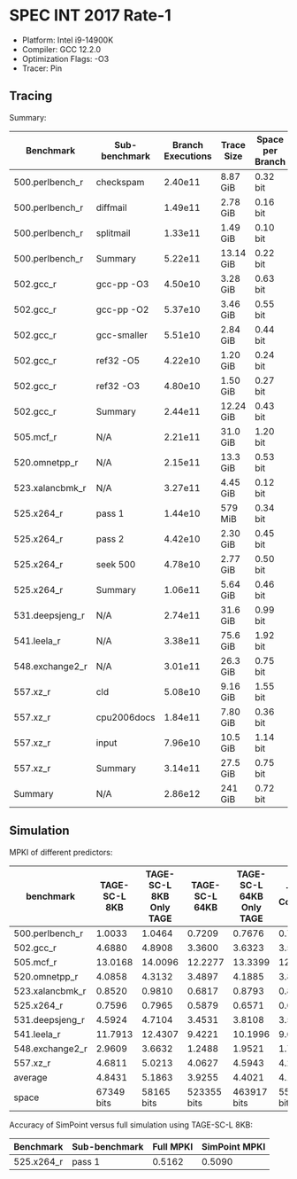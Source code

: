 # SPEC INT 2017 Rate-1

- Platform: Intel i9-14900K
- Compiler: GCC 12.2.0
- Optimization Flags: -O3
- Tracer: Pin

## Tracing

Summary:

| Benchmark       | Sub-benchmark | Branch Executions | Trace Size | Space per Branch | Execution Time w/o Pin | Execution Time w/Pin | Time Penalty |
|-----------------|---------------|-------------------|------------|------------------|------------------------|----------------------|--------------|
| 500.perlbench_r | checkspam     | 2.40e11           | 8.87 GiB   | 0.32 bit         | 59s                    | 6334s                | 107x         |
| 500.perlbench_r | diffmail      | 1.49e11           | 2.78 GiB   | 0.16 bit         | 33s                    | 4615s                | 140x         |
| 500.perlbench_r | splitmail     | 1.33e11           | 1.49 GiB   | 0.10 bit         | 31s                    | 3385s                | 109x         |
| 500.perlbench_r | Summary       | 5.22e11           | 13.14 GiB  | 0.22 bit         | 123s                   | 14334s               | 117x         |
| 502.gcc_r       | gcc-pp -O3    | 4.50e10           | 3.28 GiB   | 0.63 bit         | 17s                    | 1625s                | 96x          |
| 502.gcc_r       | gcc-pp -O2    | 5.37e10           | 3.46 GiB   | 0.55 bit         | 20s                    | 1930s                | 97x          |
| 502.gcc_r       | gcc-smaller   | 5.51e10           | 2.84 GiB   | 0.44 bit         | 21s                    | 1830s                | 87x          |
| 502.gcc_r       | ref32 -O5     | 4.22e10           | 1.20 GiB   | 0.24 bit         | 16s                    | 1369s                | 86x          |
| 502.gcc_r       | ref32 -O3     | 4.80e10           | 1.50 GiB   | 0.27 bit         | 24s                    | 2209s                | 92x          |
| 502.gcc_r       | Summary       | 2.44e11           | 12.24 GiB  | 0.43 bit         | 98s                    | 8963s                | 91x          |
| 505.mcf_r       | N/A           | 2.21e11           | 31.0 GiB   | 1.20 bit         | 168s                   | 4800s                | 29x          |
| 520.omnetpp_r   | N/A           | 2.15e11           | 13.3 GiB   | 0.53 bit         | 135s                   | 7289s                | 54x          |
| 523.xalancbmk_r | N/A           | 3.27e11           | 4.45 GiB   | 0.12 bit         | 112s                   | 8883s                | 79x          |
| 525.x264_r      | pass 1        | 1.44e10           | 579 MiB    | 0.34 bit         | 14s                    | 348s                 | 25x          |
| 525.x264_r      | pass 2        | 4.42e10           | 2.30 GiB   | 0.45 bit         | 39s                    | 1202s                | 31x          |
| 525.x264_r      | seek 500      | 4.78e10           | 2.77 GiB   | 0.50 bit         | 41s                    | 1258s                | 31x          |
| 525.x264_r      | Summary       | 1.06e11           | 5.64 GiB   | 0.46 bit         | 94s                    | 2808s                | 30x          |
| 531.deepsjeng_r | N/A           | 2.74e11           | 31.6 GiB   | 0.99 bit         | 140s                   | 8093s                | 58x          |
| 541.leela_r     | N/A           | 3.38e11           | 75.6 GiB   | 1.92 bit         | 224s                   | 8894s                | 40x          |
| 548.exchange2_r | N/A           | 3.01e11           | 26.3 GiB   | 0.75 bit         | 88s                    | 6753s                | 77x          |
| 557.xz_r        | cld           | 5.08e10           | 9.16 GiB   | 1.55 bit         | 60s                    | 1252s                | 21x          |
| 557.xz_r        | cpu2006docs   | 1.84e11           | 7.80 GiB   | 0.36 bit         | 65s                    | 3923s                | 60x          |
| 557.xz_r        | input         | 7.96e10           | 10.5 GiB   | 1.14 bit         | 55s                    | 1842s                | 33x          |
| 557.xz_r        | Summary       | 3.14e11           | 27.5 GiB   | 0.75 bit         | 180s                   | 7017s                | 39x          |
| Summary         | N/A           | 2.86e12           | 241 GiB    | 0.72 bit         | 1362s                  | 77834s               | 57x          |

## Simulation

MPKI of different predictors:

| benchmark       | TAGE-SC-L 8KB | TAGE-SC-L 8KB Only TAGE | TAGE-SC-L 64KB | TAGE-SC-L 64KB Only TAGE | TAGE-Cookbook |
|-----------------|---------------|-------------------------|----------------|--------------------------|---------------|
| 500.perlbench_r | 1.0033        | 1.0464                  | 0.7209         | 0.7676                   | 0.7774        |
| 502.gcc_r       | 4.6880        | 4.8908                  | 3.3600         | 3.6323                   | 3.5698        |
| 505.mcf_r       | 13.0168       | 14.0096                 | 12.2277        | 13.3399                  | 12.3923       |
| 520.omnetpp_r   | 4.0858        | 4.3132                  | 3.4897         | 4.1885                   | 3.8276        |
| 523.xalancbmk_r | 0.8520        | 0.9810                  | 0.6817         | 0.8793                   | 0.8664        |
| 525.x264_r      | 0.7596        | 0.7965                  | 0.5879         | 0.6571                   | 0.6332        |
| 531.deepsjeng_r | 4.5924        | 4.7104                  | 3.4531         | 3.8108                   | 3.5525        |
| 541.leela_r     | 11.7913       | 12.4307                 | 9.4221         | 10.1996                  | 9.6553        |
| 548.exchange2_r | 2.9609        | 3.6632                  | 1.2488         | 1.9521                   | 1.7593        |
| 557.xz_r        | 4.6811        | 5.0213                  | 4.0627         | 4.5943                   | 4.2971        |
| average         | 4.8431        | 5.1863                  | 3.9255         | 4.4021                   | 4.1331        |
| space           | 67349 bits    | 58165 bits              | 523355 bits    | 463917 bits              | 558273 bits   |

Accuracy of SimPoint versus full simulation using TAGE-SC-L 8KB:

| Benchmark  | Sub-benchmark | Full MPKI | SimPoint MPKI |
|------------|---------------|-----------|---------------|
| 525.x264_r | pass 1        | 0.5162    | 0.5090        |
